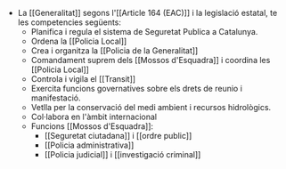- La [[Generalitat]] segons l'[[Article 164 (EAC)]] i la legislació estatal, te les competencies següents:
	- Planifica i regula el sistema de Seguretat Publica a Catalunya.
	- Ordena la [[Policia Local]]
	- Crea i organitza la [[Policia de la Generalitat]]
	- Comandament suprem dels [[Mossos d'Esquadra]] i coordina les [[Policia Local]]
	- Controla i vigila el [[Transit]]
	- Exercita funcions governatives sobre els drets de reunio i manifestació.
	- Vetlla per la conservació del medi ambient i recursos hidrològics.
	- Col·labora en l'àmbit internacional
	- Funcions [[Mossos d'Esquadra]]:
		- [[Seguretat ciutadana]] i [[ordre public]]
		- [[Policia administrativa]]
		- [[Policia judicial]] i [[investigació criminal]]
